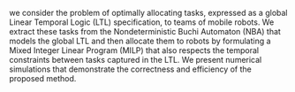 we consider the problem of optimally allocating tasks, expressed as a global Linear Temporal Logic (LTL) specification, to teams of mobile robots. We extract these tasks from the Nondeterministic Buchi Automaton (NBA) that models the global LTL and then allocate them to robots by formulating a Mixed Integer Linear Program (MILP) that also respects the temporal constraints between tasks captured in the LTL. We present numerical simulations that demonstrate the correctness and efficiency of the proposed method.
